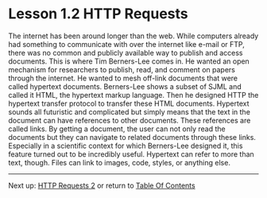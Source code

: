 # Lesson 1.2 HTTP Requests

The internet has been around longer than the web. While computers already had something to communicate with over the internet like e-mail or FTP, there was no common and publicly available way to publish and access documents. This is where Tim Berners-Lee comes in. He wanted an open mechanism for researchers to publish, read, and comment on papers through the internet. He wanted to mesh off-link documents that were called hypertext documents. Berners-Lee shows a subset of SJML and called it HTML, the hypertext markup language. Then he designed HTTP the hypertext transfer protocol to transfer these HTML documents. Hypertext sounds all futuristic and complicated but simply means that the text in the document can have references to other documents. These references are called links. By getting a document, the user can not only read the documents but they can navigate to related documents through these links. Especially in a scientific context for which Berners-Lee designed it, this feature turned out to be incredibly useful. Hypertext can refer to more than text, though. Files can link to images, code, styles, or anything else.

- - -
Next up: [HTTP Requests 2](ND024_Part4_Lesson01_03.md) or return to [Table Of Contents](./ND024_TableOfContents.md)
